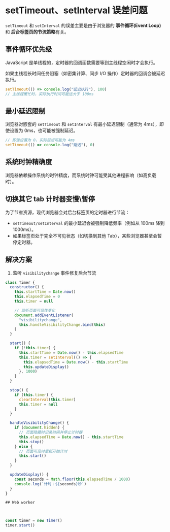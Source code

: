# setTimeout、setInterval 误差问题

`setTimeout` 和 `setInterval` 的误差主要是由于浏览器的 **事件循环(Event Loop)** 和 **后台标签页的节流策略**有关。

## 事件循环优先级

JavaScript 是单线程的，定时器的回调函数需要等到主线程空闲时才会执行。

如果主线程长时间任务阻塞（如密集计算、同步 I/O 操作）定时器的回调会被延迟执行。

```js
setTimeout(() => console.log("延迟执行"), 100)
// 主线程繁忙时，实际执行时间可能远大于 100ms
```

## 最小延迟限制

浏览器对嵌套的 `setTimeout` 和 `setInterval` 有最小延迟限制（通常为 4ms），即使设置为 0ms，也可能被强制延迟。

```js
// 即使设置为 0，实际延迟可能为 4ms
setTimeout(() => console.log("延迟"), 0)
```

## 系统时钟精确度

浏览器依赖操作系统的时钟精度，而系统时钟可能受其他进程影响（如高负载时）。

## 切换其它 tab 计时器变慢\暂停

为了节省资源，现代浏览器会对后台标签页的定时器进行节流：

- `setTimeout/setInterval` 的最小延迟会被强制降低频率（例如从 100ms 降到 1000ms）。
- 如果标签页处于完全不可见状态（如切换到其他 Tab），某些浏览器甚至会暂停定时器。

## 解决方案

1. 监听 `visibilitychange` 事件修复后台节流

```js
class Timer {
  constructor() {
    this.startTime = Date.now()
    this.elapsedTime = 0
    this.timer = null

    // 监听页面可见性变化
    document.addEventListener(
      "visibilitychange",
      this.handleVisibilityChange.bind(this)
    )
  }

  start() {
    if (!this.timer) {
      this.startTime = Date.now() - this.elapsedTime
      this.timer = setInterval(() => {
        this.elapsedTime = Date.now() - this.startTime
        this.updateDisplay()
      }, 1000)
    }
  }

  stop() {
    if (this.timer) {
      clearInterval(this.timer)
      this.timer = null
    }
  }

  handleVisibilityChange() {
    if (document.hidden) {
      // 页面隐藏时记录时间并停止计时器
      this.elapsedTime = Date.now() - this.startTime
      this.stop()
    } else {
      // 页面可见时重新开始计时
      this.start()
    }
  }

  updateDisplay() {
    const seconds = Math.floor(this.elapsedTime / 1000)
    console.log(`计时：${seconds}秒`)
  }
}

## Web worker



const timer = new Timer()
timer.start()
```
